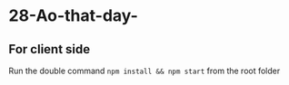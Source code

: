 # 28-Ao-that-day-
## For client side
Run the double command `npm install && npm start` from the root folder
